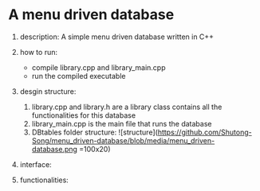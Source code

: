 # A menu driven database

1. description: A simple menu driven database written in C++

2. how to run:
    - compile library.cpp and library_main.cpp
    - run the compiled executable

3. desgin structure:
    1. library.cpp and library.h are a library class contains all the functionalities for this database
    2. library_main.cpp is the main file that runs the database
    3. DBtables folder structure:
    ![structure](https://github.com/Shutong-Song/menu_driven-database/blob/media/menu_driven-database.png =100x20)

4. interface:

5. functionalities:

